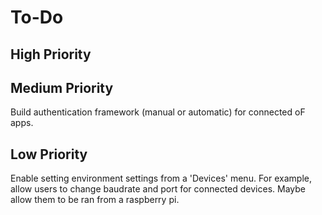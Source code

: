 To-Do
===

High Priority
---

Medium Priority
---
Build authentication framework (manual or automatic) for connected oF apps.

Low Priority
---
Enable setting environment settings from a 'Devices' menu. For example, allow users to change baudrate and port for connected devices. Maybe allow them to be ran from a raspberry pi.